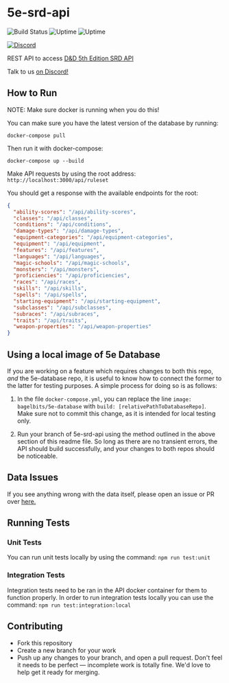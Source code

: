 # 5e-srd-api

![Build Status](https://github.com/bagelbits/5e-srd-api/workflows/5e%20SRD%20API%20CI/badge.svg?branch=main)
![Uptime](https://img.shields.io/endpoint?url=https%3A%2F%2Fraw.githubusercontent.com%2F5e-bits%2Fdnd-uptime%2Fmain%2Fapi%2Fdn-d-5e-api%2Fuptime.json)
![Uptime](https://img.shields.io/endpoint?url=https%3A%2F%2Fraw.githubusercontent.com%2F5e-bits%2Fdnd-uptime%2Fmain%2Fapi%2Fdn-d-5e-api%2Fresponse-time.json)

[![Discord](https://img.shields.io/discord/656547667601653787)](https://discord.gg/TQuYTv7)

REST API to access [D&amp;D 5th Edition SRD API](https://www.dnd5eapi.co/)

Talk to us [on Discord!](https://discord.gg/TQuYTv7)

## How to Run

NOTE: Make sure docker is running when you do this!

You can make sure you have the latest version of the database by running:

```shell
docker-compose pull
```

Then run it with docker-compose:

```shell
docker-compose up --build
```

Make API requests by using the root address:
`http://localhost:3000/api/ruleset`

You should get a response with the available endpoints for the root:

```json
{
  "ability-scores": "/api/ability-scores",
  "classes": "/api/classes",
  "conditions": "/api/conditions",
  "damage-types": "/api/damage-types",
  "equipment-categories": "/api/equipment-categories",
  "equipment": "/api/equipment",
  "features": "/api/features",
  "languages": "/api/languages",
  "magic-schools": "/api/magic-schools",
  "monsters": "/api/monsters",
  "proficiencies": "/api/proficiencies",
  "races": "/api/races",
  "skills": "/api/skills",
  "spells": "/api/spells",
  "starting-equipment": "/api/starting-equipment",
  "subclasses": "/api/subclasses",
  "subraces": "/api/subraces",
  "traits": "/api/traits",
  "weapon-properties": "/api/weapon-properties"
}
```

## Using a local image of 5e Database

If you are working on a feature which requires changes to both this repo, *and* the 5e-database repo, it is useful to know how to connect the former to the latter for testing purposes. A simple process for doing so is as follows:

1) In the file `docker-compose.yml`, you can replace the line `image: bagelbits/5e-database` with `build: [relativePathToDatabaseRepo]`. Make sure not to commit this change, as it is intended for local testing only.

2) Run your branch of 5e-srd-api using the method outlined in the above section of this readme file. So long as there are no transient errors, the API should build successfully, and your changes to both repos should be noticeable.

## Data Issues

If you see anything wrong with the data itself, please open an issue or PR over [here.](https://github.com/bagelbits/5e-database)

## Running Tests

### Unit Tests
You can run unit tests locally by using the command: `npm run test:unit`

### Integration Tests
Integration tests need to be ran in the API docker container for them to function properly.
In order to run integration tests locally you can use the command: `npm run test:integration:local`

## Contributing

- Fork this repository
- Create a new branch for your work
- Push up any changes to your branch, and open a pull request. Don't feel it needs to be perfect — incomplete work is totally fine. We'd love to help get it ready for merging.
